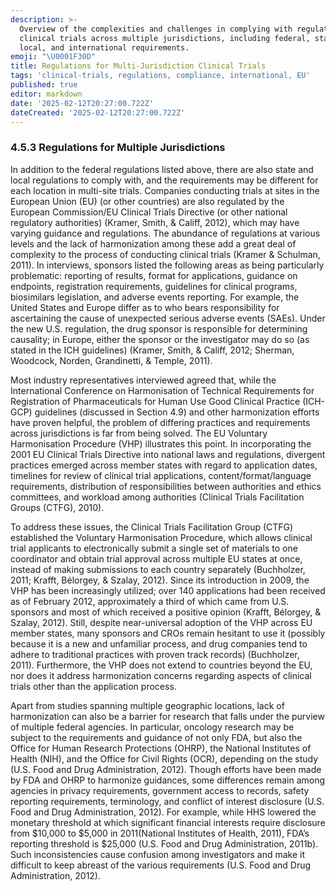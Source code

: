 ```yaml
---
description: >-
  Overview of the complexities and challenges in complying with regulations for
  clinical trials across multiple jurisdictions, including federal, state,
  local, and international requirements.
emoji: "\U0001F30D"
title: Regulations for Multi-Jurisdiction Clinical Trials
tags: 'clinical-trials, regulations, compliance, international, EU'
published: true
editor: markdown
date: '2025-02-12T20:27:00.722Z'
dateCreated: '2025-02-12T20:27:00.722Z'
---
```

### 4.5.3 Regulations for Multiple Jurisdictions

In addition to the federal regulations listed above, there are also state and local regulations to comply with, and the requirements may be different for each location in multi-site trials. Companies conducting trials at sites in the European Union (EU) (or other countries) are also regulated by the European Commission/EU Clinical Trials Directive (or other national regulatory authorities) (Kramer, Smith, & Califf, 2012), which may have varying guidance and regulations. The abundance of regulations at various levels and the lack of harmonization among these add a great deal of complexity to the process of conducting clinical trials (Kramer & Schulman, 2011). In interviews, sponsors listed the following areas as being particularly problematic: reporting of results, format for applications, guidance on endpoints, registration requirements, guidelines for clinical programs, biosimilars legislation, and adverse events reporting. For example, the United States and Europe differ as to who bears responsibility for ascertaining the cause of unexpected serious adverse events (SAEs). Under the new U.S. regulation, the drug sponsor is responsible for determining causality; in Europe, either the sponsor or the investigator may do so (as stated in the ICH guidelines) (Kramer, Smith, & Califf, 2012; Sherman, Woodcock, Norden, Grandinetti, & Temple, 2011).

Most industry representatives interviewed agreed that, while the International Conference on Harmonisation of Technical Requirements for Registration of Pharmaceuticals for Human Use Good Clinical Practice (ICH-GCP) guidelines (discussed in Section 4.9) and other harmonization efforts have proven helpful, the problem of differing practices and requirements across jurisdictions is far from being solved. The EU Voluntary Harmonisation Procedure (VHP) illustrates this point. In incorporating the 2001 EU Clinical Trials Directive into national laws and regulations, divergent practices emerged across member states with regard to application dates, timelines for review of clinical trial applications, content/format/language requirements, distribution of responsibilities between authorities and ethics committees, and workload among authorities (Clinical Trials Facilitation Groups (CTFG), 2010).

To address these issues, the Clinical Trials Facilitation Group (CTFG) established the Voluntary Harmonisation Procedure, which allows clinical trial applicants to electronically submit a single set of materials to one coordinator and obtain trial approval across multiple EU states at once, instead of making submissions to each country separately (Buchholzer, 2011; Krafft, Bélorgey, & Szalay, 2012). Since its introduction in 2009, the VHP has been increasingly utilized; over 140 applications had been received as of February 2012, approximately a third of which came from U.S. sponsors and most of which received a positive opinion (Krafft, Bélorgey, & Szalay, 2012). Still, despite near-universal adoption of the VHP across EU member states, many sponsors and CROs remain hesitant to use it (possibly because it is a new and unfamiliar process, and drug companies tend to adhere to traditional practices with proven track records) (Buchholzer, 2011). Furthermore, the VHP does not extend to countries beyond the EU, nor does it address harmonization concerns regarding aspects of clinical trials other than the application process.

Apart from studies spanning multiple geographic locations, lack of harmonization can also be a barrier for research that falls under the purview of multiple federal agencies. In particular, oncology research may be subject to the requirements and guidance of not only FDA, but also the Office for Human Research Protections (OHRP), the National Institutes of Health (NIH), and the Office for Civil Rights (OCR), depending on the study (U.S. Food and Drug Administration, 2012). Though efforts have been made by FDA and OHRP to harmonize guidances, some differences remain among agencies in privacy requirements, government access to records, safety reporting requirements, terminology, and conflict of interest disclosure (U.S. Food and Drug Administration, 2012). For example, while HHS lowered the monetary threshold at which significant financial interests require disclosure from $10,000 to $5,000 in 2011(National Institutes of Health, 2011), FDA’s reporting threshold is $25,000 (U.S. Food and Drug Administration, 2011b). Such inconsistencies cause confusion among investigators and make it difficult to keep abreast of the various requirements (U.S. Food and Drug Administration, 2012).

#
